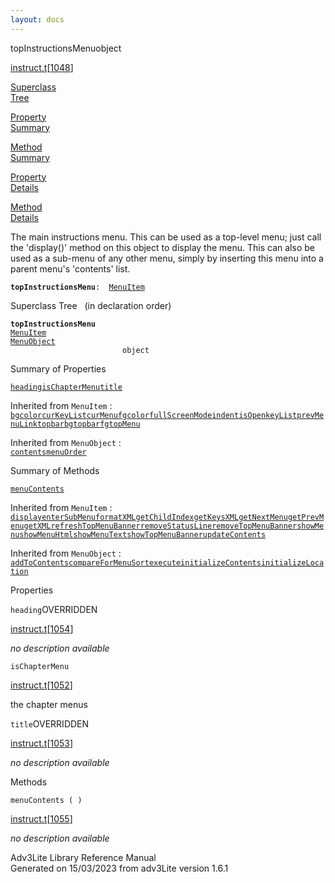 ```yaml
---
layout: docs
---
```

<span class="title">topInstructionsMenu</span><span class="type">object</span>

[instruct.t](../file/instruct.t.html)\[[1048](../source/instruct.t.html#1048)\]

[Superclass  
Tree](#_SuperClassTree_)

[Property  
Summary](#_PropSummary_)

[Method  
Summary](#_MethodSummary_)

[Property  
Details](#_Properties_)

[Method  
Details](#_Methods_)

<div class="fdesc">

The main instructions menu. This can be used as a top-level menu; just
call the 'display()' method on this object to display the menu. This can
also be used as a sub-menu of any other menu, simply by inserting this
menu into a parent menu's 'contents' list.

**`topInstructionsMenu`**` :   `[`MenuItem`](../object/MenuItem.html)

</div>

<span id="_SuperClassTree_"></span>

<div class="mjhd">

<span class="hdln">Superclass Tree</span>   (in declaration order)

</div>

**`topInstructionsMenu`**  
[`MenuItem`](../object/MenuItem.html)  
[`MenuObject`](../object/MenuObject.html)  
`                         object`  
<span id="_PropSummary_"></span>

<div class="mjhd">

<span class="hdln">Summary of Properties</span>  

</div>

[`heading`](#heading)[`isChapterMenu`](#isChapterMenu)[`title`](#title)

Inherited from `MenuItem` :  
[`bgcolor`](../object/MenuItem.html#bgcolor)[`curKeyList`](../object/MenuItem.html#curKeyList)[`curMenu`](../object/MenuItem.html#curMenu)[`fgcolor`](../object/MenuItem.html#fgcolor)[`fullScreenMode`](../object/MenuItem.html#fullScreenMode)[`indent`](../object/MenuItem.html#indent)[`isOpen`](../object/MenuItem.html#isOpen)[`keyList`](../object/MenuItem.html#keyList)[`prevMenuLink`](../object/MenuItem.html#prevMenuLink)[`topbarbg`](../object/MenuItem.html#topbarbg)[`topbarfg`](../object/MenuItem.html#topbarfg)[`topMenu`](../object/MenuItem.html#topMenu)

Inherited from `MenuObject` :  
[`contents`](../object/MenuObject.html#contents)[`menuOrder`](../object/MenuObject.html#menuOrder)

<span id="_MethodSummary_"></span>

<div class="mjhd">

<span class="hdln">Summary of Methods</span>  

</div>

[`menuContents`](#menuContents)

Inherited from `MenuItem` :  
[`display`](../object/MenuItem.html#display)[`enterSubMenu`](../object/MenuItem.html#enterSubMenu)[`formatXML`](../object/MenuItem.html#formatXML)[`getChildIndex`](../object/MenuItem.html#getChildIndex)[`getKeysXML`](../object/MenuItem.html#getKeysXML)[`getNextMenu`](../object/MenuItem.html#getNextMenu)[`getPrevMenu`](../object/MenuItem.html#getPrevMenu)[`getXML`](../object/MenuItem.html#getXML)[`refreshTopMenuBanner`](../object/MenuItem.html#refreshTopMenuBanner)[`removeStatusLine`](../object/MenuItem.html#removeStatusLine)[`removeTopMenuBanner`](../object/MenuItem.html#removeTopMenuBanner)[`showMenu`](../object/MenuItem.html#showMenu)[`showMenuHtml`](../object/MenuItem.html#showMenuHtml)[`showMenuText`](../object/MenuItem.html#showMenuText)[`showTopMenuBanner`](../object/MenuItem.html#showTopMenuBanner)[`updateContents`](../object/MenuItem.html#updateContents)

Inherited from `MenuObject` :  
[`addToContents`](../object/MenuObject.html#addToContents)[`compareForMenuSort`](../object/MenuObject.html#compareForMenuSort)[`execute`](../object/MenuObject.html#execute)[`initializeContents`](../object/MenuObject.html#initializeContents)[`initializeLocation`](../object/MenuObject.html#initializeLocation)

<span id="_Properties_"></span>

<div class="mjhd">

<span class="hdln">Properties</span>  

</div>

<span id="heading"></span>

`heading`<span class="rem">OVERRIDDEN</span>

[instruct.t](../file/instruct.t.html)\[[1054](../source/instruct.t.html#1054)\]

<div class="desc">

*no description available*

</div>

<span id="isChapterMenu"></span>

`isChapterMenu`

[instruct.t](../file/instruct.t.html)\[[1052](../source/instruct.t.html#1052)\]

<div class="desc">

the chapter menus

</div>

<span id="title"></span>

`title`<span class="rem">OVERRIDDEN</span>

[instruct.t](../file/instruct.t.html)\[[1053](../source/instruct.t.html#1053)\]

<div class="desc">

*no description available*

</div>

<span id="_Methods_"></span>

<div class="mjhd">

<span class="hdln">Methods</span>  

</div>

<span id="menuContents"></span>

`menuContents ( )`

[instruct.t](../file/instruct.t.html)\[[1055](../source/instruct.t.html#1055)\]

<div class="desc">

*no description available*

</div>

<div class="ftr">

Adv3Lite Library Reference Manual  
Generated on 15/03/2023 from adv3Lite version 1.6.1

</div>
